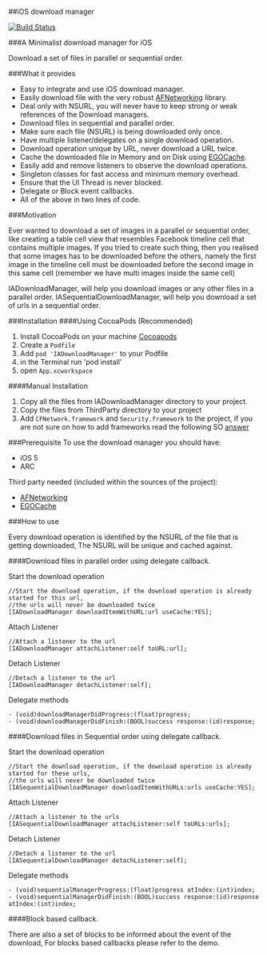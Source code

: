 ##iOS download manager

[![Build Status](https://travis-ci.org/Infusion-apps/Download-Manager.png?branch=master)](https://travis-ci.org/Infusion-apps/Download-Manager)

###A Minimalist download manager for iOS

Download a set of files in parallel or sequential order.

###What it provides
* Easy to integrate and use iOS download manager.
* Easily download file with the very robust [AFNetworking](https://github.com/AFNetworking/AFNetworking) library.
* Deal only with NSURL, you will never have to keep strong or weak references of the Download managers.
* Download files in sequential and parallel order.
* Make sure each file (NSURL) is being downloaded only once.
* Have multiple listener/delegates on a single download operation.
* Download operation unique by URL, never download a URL twice.
* Cache the downloaded file in Memory and on Disk using [EGOCache](https://github.com/enormego/EGOCache).
* Easily add and remove listeners to observe the download operations.
* Singleton classes for fast access and minimum memory overhead.
* Ensure that the UI Thread is never blocked.
* Delegate or Block event callbacks.
* All of the above in two lines of code.

###Motivation 

Ever wanted to download a set of images in a parallel or sequential order, like creating a table cell view that resembles Facebook timeline cell that contains multiple images.
If you tried to create such thing, then you realised that some images has to be downloaded before the others, namely the first image in the timeline cell must be downloaded before the second image in this same cell (remember we have multi images inside the same cell)

IADownloadManager, will help you download images or any other files in a parallel order.
IASequentialDownloadManager, will help you download a set of urls in a sequential order.

###Installation
####Using CocoaPods (Recommended)
1. Install CocoaPods on your machine [Cocoapods](http://cocoapods.org/)
2. Create a `Podfile`
3. Add `pod 'IADownloadManager'` to your Podfile
4. in the Terminal run 'pod install'
5. open `App.xcworkspace`

####Manual Installation
1. Copy all the files from IADownloadManager directory to your project.
2. Copy the files from ThirdParty directory to your project
3. Add `CFNetwork.framework` and `Security.framework` to the project, if you are not sure on how to  add frameworks read the following SO [answer](http://stackoverflow.com/questions/6334966/adding-framework-in-xcode-4)

###Prerequisite 
To use the download manager you should have:

* iOS 5
* ARC

Third party needed (included within the sources of the project):
* [AFNetworking](https://github.com/AFNetworking/AFNetworking)
* [EGOCache](https://github.com/enormego/EGOCache)

###How to use

Every download operation is identified by the NSURL of the file that is getting downloaded,
The NSURL will be unique and cached against.

####Download files in parallel order using delegate callback.

Start the download operation  

	//Start the download operation, if the download operation is already started for this url,
	//the urls will never be downloaded twice
    [IADownloadManager downloadItemWithURL:url useCache:YES];
    
Attach Listener

	//Attach a listener to the url
    [IADownloadManager attachListener:self toURL:url];

Detach Listener    

	//Detach a listener to the url
    [IADownloadManager detachListener:self];
    
Delegate methods

	- (void)downloadManagerDidProgress:(float)progress;
	- (void)downloadManagerDidFinish:(BOOL)success response:(id)response;
	
####Download files in Sequential order using delegate callback.

Start the download operation	

	//Start the download operation, if the download operation is already started for these urls,
	//the urls will never be downloaded twice
    [IASequentialDownloadManager downloadItemWithURLs:urls useCache:YES];
    
Attach Listener

	//Attach a listener to the urls
	[IASequentialDownloadManager attachListener:self toURLs:urls];
    
Detach Listener    

	//Detach a listener to the url
    [IASequentialDownloadManager detachListener:self];
    
Delegate methods

	- (void)sequentialManagerProgress:(float)progress atIndex:(int)index;
	- (void)sequentialManagerDidFinish:(BOOL)success response:(id)response atIndex:(int)index;

####Block based callback.

There are also a set of blocks to be informed about the event of the download, For blocks based callbacks please refer to the demo.

